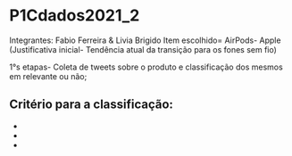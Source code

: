 # P1Cdados2021_2
Integrantes: Fabio Ferreira & Livia Brigido
Item escolhido= AirPods- Apple (Justificativa inicial- Tendência atual da transição para os fones sem fio)

1°s etapas- Coleta de tweets sobre o produto e classificação dos mesmos em relevante ou não;

Critério para a classificação:
-
-
-
-